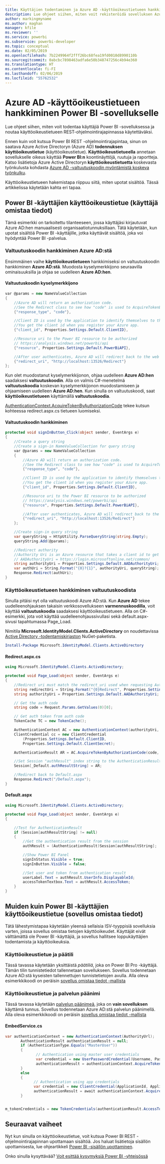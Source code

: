 ```yaml
---
title: Käyttäjien todentaminen ja Azure AD -käyttöoikeustietueen hankkiminen sovellukselle
description: Lue ohjeet siihen, miten voit rekisteröidä sovelluksen Azure Active Directoryssä Power BI -sisällön upottamiseksi.
author: markingmyname
ms.author: maghan
manager: kfile
ms.reviewer: ''
ms.service: powerbi
ms.subservice: powerbi-developer
ms.topic: conceptual
ms.date: 02/05/2019
ms.openlocfilehash: 7b2249964f2fff26bc68fea19fd0010d8990110b
ms.sourcegitcommit: 0abcbc7898463adfa6e50b348747256c4b94e360
ms.translationtype: HT
ms.contentlocale: fi-FI
ms.lasthandoff: 02/06/2019
ms.locfileid: "55762532"
---
```

# <a name="get-an-azure-ad-access-token-for-your-power-bi-application"></a>Azure AD -käyttöoikeustietueen hankkiminen Power BI -sovellukselle

Lue ohjeet siihen, miten voit todentaa käyttäjiä Power BI -sovelluksessa ja noutaa käyttöoikeustietueen REST-ohjelmointirajapinnassa käytettäväksi.

Ennen kuin voit kutsua Power BI REST -ohjelmointirajapintaa, sinun on saatava Azure Active Directoryn (Azure AD) **todennuksen käyttöoikeustietue** (käyttöoikeustietue). **Käyttöoikeustietueella** annetaan sovellukselle oikeus käyttää **Power BI:n** koontinäyttöjä, ruutuja ja raportteja. Katso lisätietoja Azure Active Directoryn **käyttöoikeustietuetta** koskevasta työnkulusta kohdasta [Azure AD -valtuutuskoodin myöntämistä koskeva työnkulku](https://msdn.microsoft.com/library/azure/dn645542.aspx).

Käyttöoikeustietueen hakemistapa riippuu siitä, miten upotat sisältöä. Tässä artikkelissa käytetään kahta eri tapaa.

## <a name="access-token-for-power-bi-users-user-owns-data"></a>Power BI -käyttäjien käyttöoikeustietue (käyttäjä omistaa tiedot)

Tämä esimerkki on tarkoitettu tilanteeseen, jossa käyttäjäsi kirjautuvat Azure AD:hen manuaalisesti organisaatiotunnuksillaan. Tätä käytetään, kun upotat sisältöä Power BI -käyttäjille, jotka käyttävät sisältöä, joka voi hyödyntää Power BI -palvelua.

### <a name="get-an-authorization-code-from-azure-ad"></a>Valtuutuskoodin hankkiminen Azure AD:stä

Ensimmäinen vaihe **käyttöoikeustietueen** hankkimiseksi on valtuutuskoodin hankkiminen **Azure AD:stä**. Muodosta kyselymerkkijono seuraavilla ominaisuuksilla ja ohjaa se uudelleen **Azure AD:hen**.

#### <a name="authorization-code-query-string"></a>Valtuutuskoodin kyselymerkkijono

```csharp
var @params = new NameValueCollection
{
    //Azure AD will return an authorization code. 
    //See the Redirect class to see how "code" is used to AcquireTokenByAuthorizationCode
    {"response_type", "code"},

    //Client ID is used by the application to identify themselves to the users that they are requesting permissions from.
    //You get the client id when you register your Azure app.
    {"client_id", Properties.Settings.Default.ClientID},

    //Resource uri to the Power BI resource to be authorized
    // https://analysis.windows.net/powerbi/api
    {"resource", Properties.Settings.Default.PowerBiAPI},

    //After user authenticates, Azure AD will redirect back to the web app
    {"redirect_uri", "http://localhost:13526/Redirect"}
};
```

Kun olet muodostanut kyselymerkkijonon, ohjaa uudelleen **Azure AD:hen** saadaksesi **valtuutuskoodin**.  Alla on valmis C#-menetelmä **valtuutuskoodia** koskevan kyselymerkkijonon muodostamiseen ja ohjaamiseen uudelleen **Azure AD:hen**. Kun sinulla on valtuutuskoodi, saat **käyttöoikeustietueen** käyttämällä **valtuutuskoodia**.

[AuthenticationContext.AcquireTokenByAuthorizationCode](https://msdn.microsoft.com/library/azure/dn479531.aspx) tekee kutsun kohteessa redirect.aspx.cs tietueen luomiseksi.

#### <a name="get-authorization-code"></a>Valtuutuskoodin hankkiminen

```csharp
protected void signInButton_Click(object sender, EventArgs e)
{
    //Create a query string
    //Create a sign-in NameValueCollection for query string
    var @params = new NameValueCollection
    {
        //Azure AD will return an authorization code. 
        //See the Redirect class to see how "code" is used to AcquireTokenByAuthorizationCode
        {"response_type", "code"},

        //Client ID is used by the application to identify themselves to the users that they are requesting permissions from. 
        //You get the client id when you register your Azure app.
        {"client_id", Properties.Settings.Default.ClientID},

        //Resource uri to the Power BI resource to be authorized
        // https://analysis.windows.net/powerbi/api
        {"resource", Properties.Settings.Default.PowerBiAPI},

        //After user authenticates, Azure AD will redirect back to the web app
        {"redirect_uri", "http://localhost:13526/Redirect"}
    };

    //Create sign-in query string
    var queryString = HttpUtility.ParseQueryString(string.Empty);
    queryString.Add(@params);

    //Redirect authority
    //Authority Uri is an Azure resource that takes a client id to get an Access token
    // AADAuthorityUri = https://login.microsoftonline.net/common/
    string authorityUri = Properties.Settings.Default.AADAuthorityUri;
    var authUri = String.Format("{0}?{1}", authorityUri, queryString);
    Response.Redirect(authUri);
}
```

### <a name="get-an-access-token-from-authorization-code"></a>Käyttöoikeustietueen hankkiminen valtuutuskoodista

Sinulla pitäisi nyt olla valtuutuskoodi Azure AD:stä. Kun **Azure AD** tekee uudelleenohjauksen takaisin verkkosovellukseen **varmennuskoodilla**, voit käyttää **valtuutuskoodia** saadaksesi käyttöoikeustietueen. Alla on C#-esimerkki, jota voit käyttää uudelleenohjaussivullasi sekä default.aspx-sivusi tapahtumassa Page_Load.

Nimitila **Microsoft.IdentityModel.Clients.ActiveDirectory** on noudettavissa [Active Directory -todentamiskirjaston](https://www.nuget.org/packages/Microsoft.IdentityModel.Clients.ActiveDirectory/) NuGet-paketista.

```powershell
Install-Package Microsoft.IdentityModel.Clients.ActiveDirectory
```

#### <a name="redirectaspxcs"></a>Redirect.aspx.cs

```csharp
using Microsoft.IdentityModel.Clients.ActiveDirectory;

protected void Page_Load(object sender, EventArgs e)
{
    //Redirect uri must match the redirect_uri used when requesting Authorization code.
    string redirectUri = String.Format("{0}Redirect", Properties.Settings.Default.RedirectUrl);
    string authorityUri = Properties.Settings.Default.AADAuthorityUri;

    // Get the auth code
    string code = Request.Params.GetValues(0)[0];

    // Get auth token from auth code
    TokenCache TC = new TokenCache();

    AuthenticationContext AC = new AuthenticationContext(authorityUri, TC);
    ClientCredential cc = new ClientCredential
        (Properties.Settings.Default.ClientID,
        Properties.Settings.Default.ClientSecret);

    AuthenticationResult AR = AC.AcquireTokenByAuthorizationCode(code, new Uri(redirectUri), cc);

    //Set Session "authResult" index string to the AuthenticationResult
    Session[_Default.authResultString] = AR;

    //Redirect back to Default.aspx
    Response.Redirect("/Default.aspx");
}
```

#### <a name="defaultaspx"></a>Default.aspx

```csharp
using Microsoft.IdentityModel.Clients.ActiveDirectory;

protected void Page_Load(object sender, EventArgs e)
{

    //Test for AuthenticationResult
    if (Session[authResultString] != null)
    {
        //Get the authentication result from the session
        authResult = (AuthenticationResult)Session[authResultString];

        //Show Power BI Panel
        signInStatus.Visible = true;
        signInButton.Visible = false;

        //Set user and token from authentication result
        userLabel.Text = authResult.UserInfo.DisplayableId;
        accessTokenTextbox.Text = authResult.AccessToken;
    }
}
```

## <a name="access-token-for-non-power-bi-users-app-owns-data"></a>Muiden kuin Power BI -käyttäjien käyttöoikeustietue (sovellus omistaa tiedot)

Tätä lähestymistapaa käytetään yleensä sellaisia ISV-tyyppisiä sovelluksia varten, joissa sovellus omistaa tietojen käyttöoikeudet. Käyttäjät eivät välttämättä ole Power BI -käyttäjiä, ja sovellus hallitsee loppukäyttäjien todentamista ja käyttöoikeuksia.

### <a name="access-token-with-a-master-account"></a>Käyttöoikeustietue ja päätili

Tässä tavassa käytetään yksittäistä *päätiliä*, joka on Power BI Pro -käyttäjä. Tämän tilin tunnistetiedot tallennetaan sovellukseen. Sovellus todennetaan Azure AD:stä kyseisten tallennettujen tunnistetietojen avulla. Alla oleva esimerkkikoodi on peräisin [sovellus omistaa tiedot -mallista](https://github.com/guyinacube/PowerBI-Developer-Samples)

### <a name="access-token-with-service-principal"></a>Käyttöoikeustietue ja palvelun päänimi

Tässä tavassa käytetään [palvelun päänimeä](embed-service-principal.md), joka on **vain sovelluksen** käyttämä tunnus. Sovellus todennetaan Azure AD:stä palvelun päänimellä. Alla oleva esimerkkikoodi on peräisin [sovellus omistaa tiedot -mallista](https://github.com/guyinacube/PowerBI-Developer-Samples)

#### <a name="embedservicecs"></a>EmbedService.cs

```csharp
var authenticationContext = new AuthenticationContext(AuthorityUrl);
       AuthenticationResult authenticationResult = null;
       if (AuthenticationType.Equals("MasterUser"))
       {
              // Authentication using master user credentials
              var credential = new UserPasswordCredential(Username, Password);
              authenticationResult = authenticationContext.AcquireTokenAsync(ResourceUrl, ApplicationId, credential).Result;
       }
       else
       {
             // Authentication using app credentials
             var credential = new ClientCredential(ApplicationId, ApplicationSecret);
             authenticationResult = await authenticationContext.AcquireTokenAsync(ResourceUrl, credential);
       }


m_tokenCredentials = new TokenCredentials(authenticationResult.AccessToken, "Bearer");
```

## <a name="next-steps"></a>Seuraavat vaiheet

Nyt kun sinulla on käyttöoikeustietue, voit kutsua Power BI REST -ohjelmointirajapinnan upottamaan sisältöä. Jos haluat lisätietoja sisällön upottamisesta, lue ohjeartikkeli [Power BI -sisällön upottaminen](embed-sample-for-customers.md#embed-content-within-your-application).

Onko sinulla kysyttävää? [Voit esittää kysymyksiä Power BI -yhteisössä](http://community.powerbi.com/)